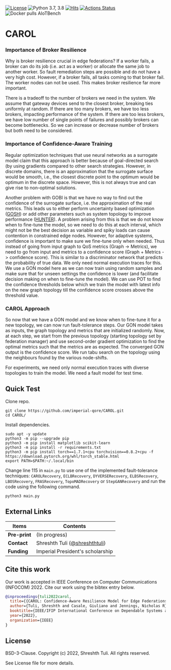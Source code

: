 [![License](https://img.shields.io/badge/License-BSD%203--Clause-red.svg)](https://github.com/imperial-qore/CAROL/blob/master/LICENSE)
![Python 3.7, 3.8](https://img.shields.io/badge/python-3.7%20%7C%203.8-blue.svg)
[![Hits](https://hits.seeyoufarm.com/api/count/incr/badge.svg?url=https%3A%2F%2Fgithub.com%2Fimperial-qore%2FCAROL&count_bg=%23FFC401&title_bg=%23555555&icon=&icon_color=%23E7E7E7&title=hits&edge_flat=false)](https://hits.seeyoufarm.com)
[![Actions Status](https://github.com/imperial-qore/DRAGON/workflows/AIoT-Benchmarks/badge.svg)](https://github.com/imperial-qore/CAROL/actions)
![Docker pulls AIoTBench](https://img.shields.io/docker/pulls/shreshthtuli/aiotbench?label=docker%20pulls%3AAIoTBench)

# CAROL

### Importance of Broker Resilience

Why is broker resilience crucial in edge federations? If a worker fails, a broker can do its job (i.e. act as a worker) or allocate the same job to another worker. So fault remediation steps are possible and do not have a very high cost. However, if a broker fails, all tasks coming to that broker fail. The worker nodes can not be used. This makes broker resilience far more important. 

There is a tradeoff to the number of brokers we need in the system. We assume that gateway devices send to the closest broker, breaking ties uniformly at random. If there are too many brokers, we have too less brokers, impacting performance of the system. If there are too less brokers, we have low number of single points of failures and possibly brokers can become bottlenecks. So we can increase or decrease number of brokers but both need to be considered. 

### Importance of Confidence-Aware Training

Regular optimization techniques that use neural networks as a surrogate model claim that this approach is better because of goal-directed search (by using gradients compared to other search strategies. However, in discrete domains, there is an approximation that the surrogate surface would be smooth, i.e., the closest discrete point to the optimum would be optimum in the discrete space. However, this is not always true and can give rise to non-optimal solutions.

Another problem with GOBI is that we have no way to find out the confidence of the surrogate surface, i.e. the approximation of the real metrics. This leads us to either perform uncertainty based optimization ([GOSH](https://arxiv.org/abs/2112.08916)) or add other parameters such as system topology to improve performance ([HUNTER](https://arxiv.org/abs/2110.05529)). A problem arising from this is that we do not know when to fine-tune the model, so we need to do this at each interval, which might not be the best decision as variable and spiky loads can cause contention in constrained edge nodes. However, for adaptive systems, confidence is important to make sure we fine-tune only when needed. Thus instead of going from input graph to QoS metrics (Graph -> Metrics), we need to go from input and metrics to a confidence score (Graph + Metrics -> confidence score). This is similar to a discriminator network that predicts the probability of true data. We only need normal execution traces for this. We use a GON model here as we can now train using random samples and make sure that for unseen settings the confidence is lower (and facilitate decision making on when to fine-tune the model). We can use POT to find the confidence thresholds below which we train the model with latest info on the new graph topology till the confidence score crosses above the threshold value. 

### CAROL Approach

So now that we have a GON model and we know when to fine-tune it for a new topology, we can now run fault-tolerance steps. Our GON model takes as inputs, the graph topology and metrics that are initialized randomly. Now, at each step, we start from the previous topology (starting topology set by federation manager) and use second-order gradient optimization to find the optimal metrics such that the metrics are as expected. The converged GON output is the confidence score. We run tabu search on the topology using the neighbours found by the various node-shifts. 

For experiments, we need only normal execution traces with diverse topologies to train the model. We need a fault model for test time.

## Quick Test
Clone repo.
```console
git clone https://github.com/imperial-qore/CAROL.git
cd CAROL/
```
Install dependencies.
```console
sudo apt -y update
python3 -m pip --upgrade pip
python3 -m pip install matplotlib scikit-learn
python3 -m pip install -r requirements.txt
python3 -m pip install torch==1.7.1+cpu torchvision==0.8.2+cpu -f https://download.pytorch.org/whl/torch_stable.html
export PATH=$PATH:~/.local/bin
```
Change line 115 in `main.py` to use one of the implemented fault-tolerance techniques: `CAROLRecovery`, `ECLBRecovery`, `DYVERSERecovery`, `ELBSRecovery`, `LBOSRecovery`, `FRASRecovery`, `TopoMADRecovery` or `StepGANRecovery` and run the code using the following command.
```console
python3 main.py
````

## External Links
| Items | Contents | 
| --- | --- |
| **Pre-print** | (In progress) |
| **Contact**| Shreshth Tuli ([@shreshthtuli](https://github.com/shreshthtuli))  |
| **Funding**| Imperial President's scholarship |

## Cite this work
Our work is accepted in IEEE Conference on Computer Communications (INFOCOM) 2022. Cite our work using the bibtex entry below.
```bibtex
@inproceedings{tuli2022carol,
  title={{CAROL: Confidence-Aware Resilience Model for Edge Federations}},
  author={Tuli, Shreshth and Casale, Giuliano and Jennings, Nicholas R},
  booktitle={IEEE/IFIP International Conference on Dependable Systems and Networks (DSN)},
  year={2022},
  organization={IEEE}
}
```

## License

BSD-3-Clause. 
Copyright (c) 2022, Shreshth Tuli.
All rights reserved.

See License file for more details.
